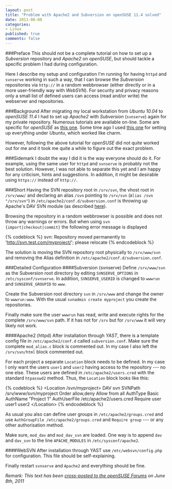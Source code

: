 ```yaml
--- 
layout: post
title: "Problem with Apache2 and Subversion on openSUSE 11.4 solved"
date: 2011-06-08
categories: 
- Linux
published: true
comments: false
---
```

###Preface
This should not be a complete tutorial on how to set up a *Subversion* repository and *Apache2* on *openSUSE*, but should tackle a specific problem I had during configuration.

Here I describe my setup and configuration I'm running for having `httpd` and `svnserve` working in such a way, that I can browse the *Subversion* repositories via `http://` in a random webbrowser (either directly or in a more user-friendly way with *WebSVN*). For security and privacy reasons only a small list of defined users can access (read and/or write) the webserver and repositories.

<!-- more -->

###Background
After migrating my local workstation from *Ubuntu 10.04* to *openSUSE 11.4* I had to set up *Apache2* with *Subversion* (`svnserve`) again for my private repository. Numerous tutorials are available on-line. Some are specific for *openSUSE* as [this one](http://queens.db.toronto.edu/~nilesh/linux/subversion-howto/). Some time ago I used [this one](http://alephzarro.com/blog/2007/01/07/installation-of-subversion-on-ubuntu-with-apache-ssl-and-basicauth) for setting up everything under *Ubuntu*, which worked like charm.

However, following the above tutorial for *openSUSE* did not quite worked out for me and it took me quite a while to figure out the exact problem.

###Sidemark
I doubt the way I did it is the way everyone should do it. For example, using the same user for `httpd` and `svnserve` is probably not the best solution. However, I was not able to separate this yet and I am happy for any criticism, hints and suggestions. In addition, it might be desirable using `https://` instead of `http://`.

###Short
Having the SVN repository root in `/srv/svn`, the vhost root in `/srv/www/` and declaring an alias `/svn` pointing to `/srv/svn` (`Alias /svn "/srv/svn"`) in `/etc/apache2/conf.d/subversion.conf` is throwing up Apache's DAV SVN module (as described [here](http://www.rkrishardy.com/2009/12/subversion-fix-svn-copy-causes-repository-moved-permanentl/comment-page-1/#comment-8497)).

Browsing the repository in a random webbrowser is possible and does not throw any warnings or errors. But when using `svn {import|checkout|commit}` the following error message is displayed

{% codeblock %}
svn: Repository moved permanently to 'http://svn.test.com/myproject/'; please relocate
{% endcodeblock %}

The solution is moving the SVN repository root physically to `/srv/www/svn` and removing the Alias definition in `/etc/apache2/conf.d/subversion.conf`.

###Detailed Configuration
####Subversion (svnserve)
Define `/srv/www/svn` as the Subversion root directory by editing `SVNSERVE_OPTIONS` in `/etc/sysconf/svnserve`. In addition, `SVNSERVE_USERID` is changed to `wwwrun` and `SVNSERVE_GROUPID` to `www`.

Create the Subversion root directory `svn` in `/srv/www` and change the owner to `wwwrun:www`. With the usual `svnadmin create myproject` you create the repositories.

Finally make sure the user `wwwrun` has read, write and execute rights for the complete `/srv/www/svn` path. If it has not for `/srv` but for `/srv/www` it will very likely not work.

####Apache2 (httpd)
After installation through *YAST*, there is a template config file in `/etc/apache2/conf.d` called `subversion.conf`. Make sure the complete `mod_alias.c` block is commented out. In my case I also left the `/srv/svn/html` block commented out.

For each project a separate `Location` block needs to be defined. In my case I only want the users `user1` and `user2` having access to the repository --- no one else. These users are defined in `/etc/apache2/users.cred` with the standard `htpasswd2` method. Thus, the `Location` block looks like this:

{% codeblock %}
&lt;Location /svn/myproject&gt;
  DAV svn
  SVNPath /srv/www/svn/myproject
  Order allow,deny
  Allow from all
  AuthType Basic
  AuthName "Project 1"
  AuthUserFile /etc/apache2/users.cred
  Require user user1 user2
&lt;/Location&gt;
{% endcodeblock %}

As usual you also can define user groups in `/etc/apache2/groups.cred` and use `AuthGroupFile /etc/apache2/groups.cred` and `Require group` --- or any other authorisation method.

Make sure, `mod_dav` and `mod_dav_svn` are loaded. One way is to append `dav` and `dav_svn` to the line `APACHE_MODULES` in `/etc/sysconf/apache2`.

####WebSVN
After installation through YAST use `/etc/websvn/config.php` for configuration. This file should be self-explaining.

Finally restart `svnserve` and `Apache2` and everything should be fine.

*Remark: This text has been [cross-posted to the openSUSE Forums](http://forums.opensuse.org/english/get-technical-help-here/how-faq-forums/unreviewed-how-faq/461165-howto-apache2-subversion-svn-access-control-opensuse-11-4-a.html) on June 8th, 2011*
